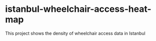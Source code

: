 # istanbul-wheelchair-access-heat-map
This project shows the density of wheelchair access data in Istanbul
